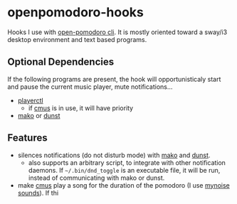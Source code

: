 # openpomodoro-hooks

Hooks I use with [open-pomodoro cli][cli]. It is mostly oriented toward a sway/i3 desktop environment and text based programs.

## Optional Dependencies

If the following programs are present, the hook will opportunisticaly start and pause the current music player, mute notifications…

* [playerctl][]
    * if [cmus][] is in use, it will have priority
* [mako][] or [dunst][]

## Features

* silences notifications (do not disturb mode) with [mako][] and [dunst][].
    * also supports an arbitrary script, to integrate with other notification daemons. If `~/.bin/dnd_toggle` is an executable file, it will be run, instead of communicating with mako or dunst.
* make [cmus][] play a song for the duration of the pomodoro (I use [mynoise sounds][mynoise]). If thi

[cli]: https://github.com/open-pomodoro/openpomodoro-cli
[mako]: https://wayland.emersion.fr/mako/
[dunst]: https://dunst-project.org/
[cmus]: https://cmus.github.io/
[mynoise]: https://mynoise.net/
[playerctl]: https://github.com/altdesktop/playerctl
